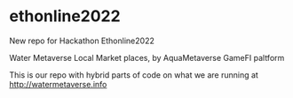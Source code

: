 # ethonline2022
New repo for Hackathon Ethonline2022

Water Metaverse Local Market places, by AquaMetaverse GameFI paltform 

This is our repo with hybrid parts of code on what we are running at http://watermetaverse.info  


